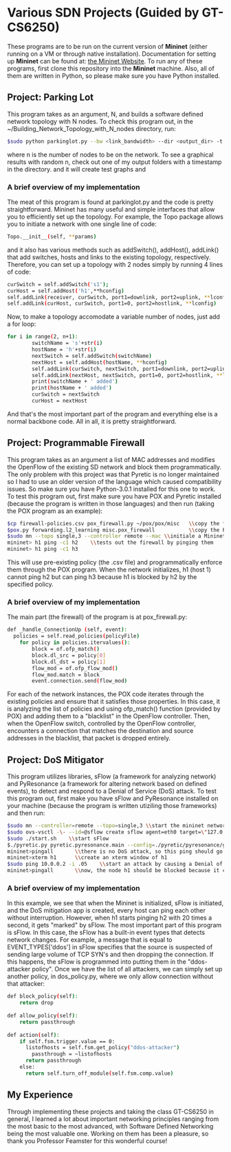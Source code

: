 Various SDN Projects (Guided by GT-CS6250)
=========
These programs are to be run on the current version of **Mininet** (either running on a VM or through native installation).
Documentation for setting up **Mininet** can be found at: [the Mininet Website](http://mininet.org/download/).
To run any of these programs, first clone this repository into the **Mininet** machine. Also, all of them are written in Python, so please make sure you have Python installed. 

## Project: Parking Lot
This program takes as an argument, N, and builds a software defined network topology with N nodes.
To check this program out, in the ~/Building_Network_Topology_with_N_nodes directory, run: 
```bash
$sudo python parkinglot.py --bw <link_bandwidth> --dir <output_dir> -t <expt_duration> -n <n>
```
where n is the number of nodes to be on the network. To see a graphical results with random n, check out one of my output folders with a timestamp in the directory. 
and it will create test graphs and 
### A brief overview of my implementation
The meat of this program is found at parkinglot.py and the code is pretty straightforward. Mininet has many useful and simple interfaces that allow you to efficiently set up the topology. For example, the Topo package allows you to initiate a network with one single line of code:
```bash
Topo.__init__(self, **params)
```
and it also has various methods such as addSwitch(), addHost(), addLink() that add switches, hosts and links to the existing topology, respectively. Therefore, you can set up a topology with 2 nodes simply by running 4 lines of code:
```bash
curSwitch = self.addSwitch('s1');
curHost = self.addHost('h1',**hconfig)
self.addLink(receiver, curSwitch, port1=downlink, port2=uplink, **lconfig)
self.addLink(curHost, curSwitch, port1=0, port2=hostlink, **lconfig)
```
Now, to make a topology accomodate a variable number of nodes, just add a for loop:
```bash
for i in range(2, n+1):
		switchName = 's'+str(i)
		hostName = 'h'+str(i)
		nextSwitch = self.addSwitch(switchName)
		nextHost = self.addHost(hostName, **hconfig)
		self.addLink(curSwitch, nextSwitch, port1=downlink, port2=uplink, **lconfig)
		self.addLink(nextHost, nextSwitch, port1=0, port2=hostlink, **lconfig)
		print(switchName + ' added')
		print(hostName + ' added')
		curSwitch = nextSwitch
		curHost = nextHost
```
And that's the most important part of the program and everything else is a normal backbone code. All in all, it is pretty straightforward.
## Project: Programmable Firewall
This program takes as an argument a list of MAC addresses and modifies the OpenFlow of the existing SD network and block them programmatically. 
The only problem with this project was that Pyretic is no longer maintained so I had to use an older version of the language which caused compatibility issues. So make sure you have Python-3.0.1 installed for this one to work. 
To test this program out, first make sure you have POX and Pyretic installed (because the program is written in those languages) and then run (taking the POX program as an example):
```bash
$cp firewall-policies.csv pox_firewall.py ~/pox/pox/misc   \\copy the firewall policy
$pox.py forwarding.l2_learning misc.pox_firewall           \\copy the POX code
$sudo mn --topo single,3 --controller remote --mac \\initiale a Mininet network
mininet> h1 ping -c1 h2    \\tests out the firewall by pinging them
mininet> h1 ping -c1 h3
```
This will use pre-existing policy (the .csv file) and programmatically enforce them through the POX program. When the network initializes, h1 (host 1) cannot ping h2 but can ping h3 because h1 is blocked by h2 by the specified policy. 
### A brief overview of my implementation
The main part (the firewall) of the program is at pox_firewall.py:
```bash
def _handle_ConnectionUp (self, event):
  policies = self.read_policies(policyFile)
    for policy in policies.itervalues():
	    block = of.ofp_match()
	    block.dl_src = policy[0]
	    block.dl_dst = policy[1]
	    flow_mod = of.ofp_flow_mod()
	    flow_mod.match = block
	    event.connection.send(flow_mod)
```
For each of the network instances, the POX code iterates through the existing policies and ensure that it satisfies those properties. In this case, it is analyzing the list of policies and using ofp_match() function (provided by POX) and adding them to a "blacklist" in the OpenFlow controller. Then, when the OpenFlow switch, controlled by the OpenFlow controller, encounters a connection that matches the destination and source addresses in the blacklist, that packet is dropped entirely. 
## Project: DoS Mitigator
This program utilizes libraries, sFlow (a framework for analyzing network) and PyResonance (a framework for altering network based on defined events), to detect and respond to a Denial of Service (DoS) attack.
To test this program out, first make you have sFlow and PyResonance installed on your machine (because the program is written utiziling those frameworks) and then run:
```bash
$sudo mn --controller=remote --topo=single,3 \\start the mininet network
$sudo ovs-vsctl -\- --id=@sflow create sflow agent=eth0 target=\"127.0.0.1:6343\" sampling=2 polling=20 -\- -\- set bridge s1 sflow=@sflow \\create a local sFlow agent
$sudo ./start.sh    \\start sFlow
$./pyretic.py pyretic.pyresonance.main --config=./pyretic/pyresonance/global.config --mode=manual   \\start the DoS mitigation app
mininet>pingall       \\there is no DoS attack, so this ping should go through
mininet>xterm h1      \\create an xterm window of h1
$sudo ping 10.0.0.2 -i .05    \\start an attack by causing a Denial of Service
mininet>pingall       \\now, the node h1 should be blocked because it caused DoS
```
### A brief overview of my implementation
In this example, we see that when the Mininet is initialized, sFlow is initiated, and the DoS mitigation app is created, every host can ping each other without interruption. However, when h1 starts pinging h2 with 20 times a second, it gets "marked" by sFlow. The most important part of this program is sFlow. In this case, the sFlow has a built-in event types that detects network changes. For example, a message that is equal to EVENT_TYPES['ddos'] in sFlow specifies that the source is suspected of sending large volume of TCP SYN's and then dropping the connection. If this happens, the sFlow is programmed into putting them in the "ddos-attacker policy". Once we have the list of all attackers, we can simply set up another policy, in dos_policy.py, where we only allow connection without that attacker:
```bash
def block_policy(self):
    return drop
        
def allow_policy(self):
    return passthrough
    
def action(self):
    if self.fsm.trigger.value == 0:
      listofhosts = self.fsm.get_policy("ddos-attacker")
	    passthrough = ~listofhosts	            
      return passthrough
    else:
      return self.turn_off_module(self.fsm.comp.value)
```
## My Experience
Through implementing these projects and taking the class GT-CS6250 in general, I learned a lot about important networking principles ranging from the most basic to the most advanced, with Software Defined Networking being the most valuable one. Working on them has been a pleasure, so thank you Professor Feamster for this wonderful course!
